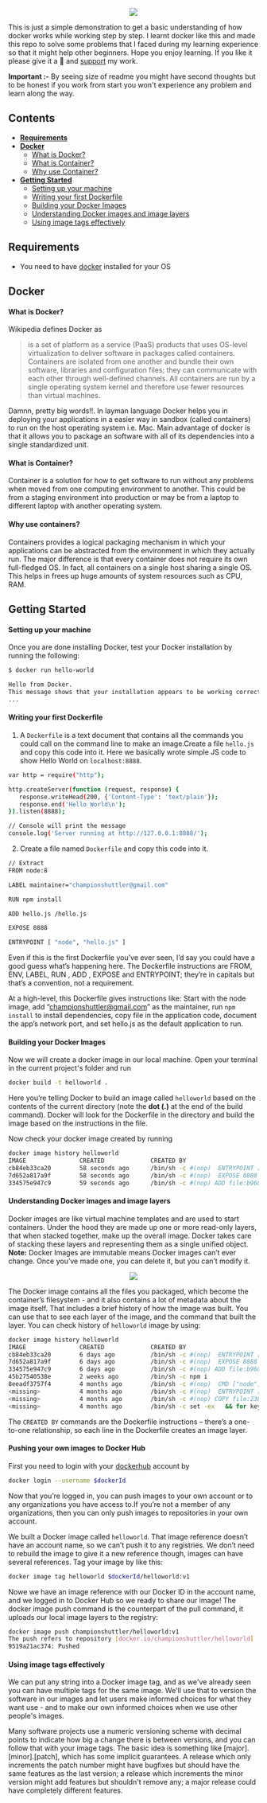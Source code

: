 <p align="center">
  <img src="./local_resources/learndocker.png" />
</p>

This is just a simple demonstration to get a basic understanding of how docker works while working step by step. I learnt docker like this and made this repo to solve some problems that I faced during my learning experience so that it might help other beginners. Hope you enjoy learning. If you like it please give it a :star2: and [support](https://www.paypal.me/championshuttler) my work.

**Important :-** By seeing size of readme you might have second thoughts but to be honest if you work from start you won't experience any problem and learn along the way.

## Contents

- [**Requirements**](#requirements)
- [**Docker**](#docker)
  - [What is Docker?](#what-is-Docker)
  - [What is Container?](#what-is-Container)
  - [Why use Container?](#why-use-Container)
- [**Getting Started**](#getting-started)
  - [Setting up your machine](#setting-up-your-machine)
  - [Writing your first Dockerfile](#writing-your-first-dockerfile)
  - [Building your Docker Images](#building-your-docker-images)
  - [Understanding Docker images and image layers](#understanding-docker-images-and-image-layers)
  - [Using image tags effectively](#using-image-tags-effectively)
 

## Requirements

- You need to have [docker](https://www.docker.com/) installed for your OS

## Docker

#### What is Docker?

Wikipedia defines Docker as
>  is a set of platform as a service (PaaS) products that uses OS-level virtualization to deliver software in packages called containers. Containers are isolated from one another and bundle their own software, libraries and configuration files; they can communicate with each other through well-defined channels. All containers are run by a single operating system kernel and therefore use fewer resources than virtual machines.

Damnn, pretty big words!!. In layman language Docker helps you in deploying your applications in a easier way in sandbox (called containers) to run on the host operating system i.e. Mac. Main advantage of docker is that it allows you to package an software with all of its dependencies into a single standardized unit.

#### What is Container?

Container is a solution for how to get software to run without any problems when moved from one computing environment to another. This could be from a staging environment into production or may be from a laptop to different laptop with another operating system.

#### Why use containers?

Containers provides a logical packaging mechanism in which your applications can be abstracted from the environment in which they actually run. The major difference is that every container does not require its own full-fledged OS. In fact, all containers on a single host sharing a single OS. This helps in frees up huge amounts of system resources such as CPU, RAM.

## Getting Started

#### Setting up your machine

Once you are done installing Docker, test your Docker installation by running the following:

```bash
$ docker run hello-world

Hello from Docker.
This message shows that your installation appears to be working correctly.
...
```

#### Writing your first Dockerfile

1. A `Dockerfile` is a text document that contains all the commands you could call on the command line to make an image.Create a file `hello.js` and copy this code into it. Here we basically wrote simple JS code to show Hello World on `localhost:8888`.

```bash
var http = require("http");

http.createServer(function (request, response) {
   response.writeHead(200, {'Content-Type': 'text/plain'});
   response.end('Hello World\n');
}).listen(8888);

// Console will print the message
console.log('Server running at http://127.0.0.1:8888/');
```

2. Create a file named `Dockerfile` and copy this code into it.

```bash
// Extract 
FROM node:8 

LABEL maintainer="championshuttler@gmail.com"

RUN npm install

ADD hello.js /hello.js

EXPOSE 8888

ENTRYPOINT [ "node", "hello.js" ]
```

Even if this is the first Dockerfile you’ve ever seen, I’d say you could have a good guess what’s happening here. The Dockerfile instructions are FROM, ENV, LABEL, RUN , ADD , EXPOSE and ENTRYPOINT; they’re in capitals but that’s a convention, not a requirement.

At a high-level, this Dockerfile gives instructions like: Start with the node image, add “championshuttler@gmail.com” as the maintainer, run `npm install` to install dependencies, copy file in the application code, document the app’s network port, and set hello.js as the default application to run.

#### Building your Docker Images

Now we will create a docker image in our local machine. Open your terminal in the current project's folder and run

```bash
docker build -t helloworld .
```

Here you’re telling Docker to build an image called `helloworld` based on the contents of the current directory (note the **dot (.)** at the end of the build command). Docker will look for the Dockerfile in the directory and build the image based on the instructions in the file.

Now check your docker image created by running

```bash
docker image history helloworld                                                                         
IMAGE               CREATED             CREATED BY                                      COMMENT
cb84eb33ca20        58 seconds ago      /bin/sh -c #(nop)  ENTRYPOINT ["node" "hello…  
7d652a817a9f        58 seconds ago      /bin/sh -c #(nop)  EXPOSE 8888              
334575e947c9        59 seconds ago      /bin/sh -c #(nop) ADD file:b9606ef53b832e66e…   
```

#### Understanding Docker images and image layers

Docker images are like virtual machine templates and are used to start containers. Under the hood they are made up one or more read-only layers, that when stacked together, make up the overall image. Docker takes care of stacking these layers and representing them as a single unified object. **Note:** Docker Images are immutable means Docker images can’t ever change. Once you’ve made one, you can delete it, but you can’t modify it.

<p align="center">
  <img src="./local_resources/dockerimage.jpg" />
</p>

The Docker image contains all the files you packaged, which become the container’s filesystem - and it also contains a lot of metadata about the image itself. That includes a brief history of how the image was built. You can use that to see each layer of the image, and the command that built the layer. You can check history of `helloworld` image by using:

```bash
docker image history helloworld
IMAGE               CREATED             CREATED BY                                      SIZE
cb84eb33ca20        6 days ago          /bin/sh -c #(nop)  ENTRYPOINT ["node" "hello…   0B
7d652a817a9f        6 days ago          /bin/sh -c #(nop)  EXPOSE 8888                  0B
334575e947c9        6 days ago          /bin/sh -c #(nop) ADD file:b9606ef53b832e66e…   189B
45b27540538e        2 weeks ago         /bin/sh -c npm i                                432B
8eeadf3757f4        4 months ago        /bin/sh -c #(nop)  CMD ["node"]                 0B
<missing>           4 months ago        /bin/sh -c #(nop)  ENTRYPOINT ["docker-entry…   0B
<missing>           4 months ago        /bin/sh -c #(nop) COPY file:238737301d473041…   116B
<missing>           4 months ago        /bin/sh -c set -ex   && for key in     6A010…   5.48MB
```

The `CREATED BY` commands are the Dockerfile instructions – there’s a one-to-one relationship, so each line in the Dockerfile creates an image layer.

#### Pushing your own images to Docker Hub

First you need to login with your [dockerhub](https://hub.docker.com) account by 

```bash
docker login --username $dockerId
```

Now that you’re logged in, you can push images to your own account or to any organizations you have access to.If you’re not a member of any organizations, then you can only push images to repositories in your own account.

We built a Docker image called `helloworld`. That image reference doesn’t have an account name, so we can’t push it to any registries. We don’t need to rebuild the image to give it a new reference though, images can have several references. Tag your image by like this:

```bash
docker image tag helloworld $dockerId/helloworld:v1
```

Nowe we have an image reference with our Docker ID in the account name, and we logged in to Docker Hub so we ready to share our image! The docker image push command is the counterpart of the pull command, it uploads our local image layers to the registry:

```bash
docker image push championshuttler/helloworld:v1                                                                ✔
The push refers to repository [docker.io/championshuttler/helloworld]
9519a21ac374: Pushed
```

#### Using image tags effectively

We can put any string into a Docker image tag, and as we've already seen you can have multiple tags for the same image. We'll use that to version the software in our images and let users make informed choices for what they want use - and to make our own informed choices when we use other people's images.

Many software projects use a numeric versioning scheme with decimal points to indicate how big a change there is between versions, and you can follow that with your image tags. The basic idea is something like [major].[minor].[patch], which has some implicit guarantees. A release which only increments the patch number might have bugfixes but should have the same features as the last version; a release which increments the minor version might add features but shouldn't remove any; a major release could have completely different features.


